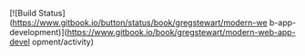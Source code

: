 [![Build Status](https://www.gitbook.io/button/status/book/gregstewart/modern-we
b-app-development)](https://www.gitbook.io/book/gregstewart/modern-web-app-devel
opment/activity)